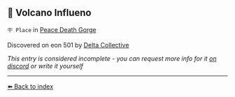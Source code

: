## 🌋 Volcano Influeno

`🪧 Place` in [Peace Death Gorge](/peace_death_gorge.md)

Discovered on eon 501 by [Delta Collective](/delta_collective.md)

_This entry is considered incomplete - you can request more info for it [on discord](<https://discord.com/channels/562910943848169472/1173922660489633802>) or write it yourself_


----------
[⬅️ Back to index](/index.md#0780_s)